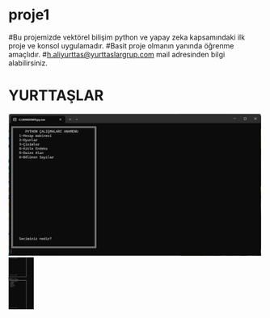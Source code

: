 # proje1
#Bu projemizde vektörel bilişim python ve yapay zeka kapsamındaki ilk proje ve konsol uygulamadır.
#Basit proje olmanın yanında öğrenme amaçlıdır.
#h.aliyurttas@yurttaslargrup.com mail adresinden bilgi alabilirsiniz.
<h1>YURTTAŞLAR</h1>
<img width="500" src="https://github.com/hacialiyurttas/proje1/blob/main/proje1/resimler/anamenu.png"  alt="Ana Menu">
<img width="50" src="https://github.com/hacialiyurttas/proje1/blob/main/proje1/resimler/hesap%20makine%20ana%20menu.png?raw=true"  alt="Hesap Makine Menu">
